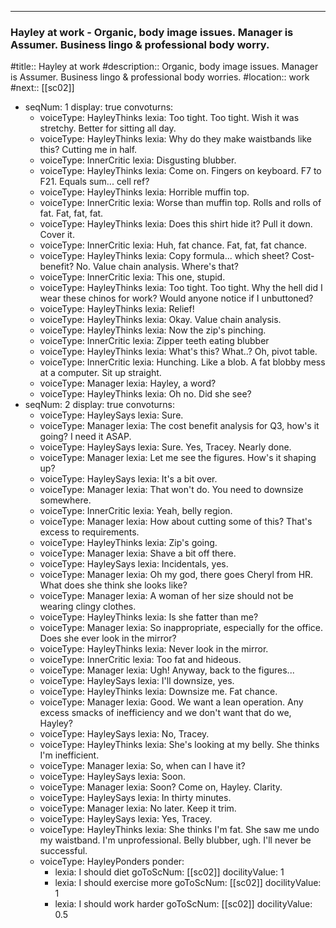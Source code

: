 ---
### Hayley at work - Organic, body image issues. Manager is Assumer. Business lingo & professional body worry.

#title:: Hayley at work
#description:: Organic, body image issues. Manager is Assumer. Business lingo & professional body worries.
#location:: work
#next:: [[sc02]]


- seqNum: 1
  display: true
  convoturns:
    - voiceType: HayleyThinks
      lexia: Too tight. Too tight. Wish it was stretchy. Better for sitting all day.
    - voiceType: HayleyThinks
      lexia: Why do they make waistbands like this? Cutting me in half.
    - voiceType: InnerCritic
      lexia: Disgusting blubber.
    - voiceType: HayleyThinks
      lexia: Come on. Fingers on keyboard. F7 to F21. Equals sum... cell ref?
    - voiceType: HayleyThinks
      lexia: Horrible muffin top.
    - voiceType: InnerCritic
      lexia: Worse than muffin top. Rolls and rolls of fat. Fat, fat, fat.
    - voiceType: HayleyThinks
      lexia: Does this shirt hide it? Pull it down. Cover it.
    - voiceType: InnerCritic
      lexia: Huh, fat chance. Fat, fat, fat chance.
    - voiceType: HayleyThinks
      lexia: Copy formula... which sheet? Cost-benefit? No. Value chain analysis. Where's that?
    - voiceType: InnerCritic
      lexia: This one, stupid.
    - voiceType: HayleyThinks
      lexia: Too tight. Too tight. Why the hell did I wear these chinos for work? Would anyone notice if I unbuttoned?
    - voiceType: HayleyThinks
      lexia: Relief!
    - voiceType: HayleyThinks
      lexia: Okay. Value chain analysis.
    - voiceType: HayleyThinks
      lexia: Now the zip's pinching.
    - voiceType: InnerCritic
      lexia: Zipper teeth eating blubber
    - voiceType: HayleyThinks
      lexia: What's this? What..? Oh, pivot table.
    - voiceType: InnerCritic
      lexia: Hunching. Like a blob. A fat blobby mess at a computer. Sit up straight.
    - voiceType: Manager
      lexia: Hayley, a word?
    - voiceType: HayleyThinks
      lexia: Oh no. Did she see?
- seqNum: 2
  display: true
  convoturns:
    - voiceType: HayleySays
      lexia: Sure.
    - voiceType: Manager
      lexia: The cost benefit analysis for Q3, how's it going? I need it ASAP.
    - voiceType: HayleySays
      lexia: Sure. Yes, Tracey. Nearly done.
    - voiceType: Manager
      lexia: Let me see the figures. How's it shaping up?
    - voiceType: HayleySays
      lexia: It's a bit over.
    - voiceType: Manager
      lexia: That won't do. You need to downsize somewhere.
    - voiceType: InnerCritic
      lexia: Yeah, belly region.
    - voiceType: Manager
      lexia: How about cutting some of this? That's excess to requirements.
    - voiceType: HayleyThinks
      lexia: Zip's going.
    - voiceType: Manager
      lexia: Shave a bit off there.
    - voiceType: HayleySays
      lexia: Incidentals, yes.
    - voiceType: Manager
      lexia: Oh my god, there goes Cheryl from HR. What does she think she looks like?
    - voiceType: Manager
      lexia: A woman of her size should not be wearing clingy clothes.
    - voiceType: HayleyThinks
      lexia: Is she fatter than me?
    - voiceType: Manager
      lexia: So inappropriate, especially for the office. Does she ever look in the mirror?
    - voiceType: HayleyThinks
      lexia: Never look in the mirror.
    - voiceType: InnerCritic
      lexia: Too fat and hideous.
    - voiceType: Manager
      lexia: Ugh! Anyway, back to the figures...
    - voiceType: HayleySays
      lexia: I'll downsize, yes.
    - voiceType: HayleyThinks
      lexia: Downsize me. Fat chance.
    - voiceType: Manager
      lexia: Good. We want a lean operation. Any excess smacks of inefficiency and we don't want that do we, Hayley?
    - voiceType: HayleySays
      lexia: No, Tracey.
    - voiceType: HayleyThinks
      lexia: She's looking at my belly. She thinks I'm inefficient.
    - voiceType: Manager
      lexia: So, when can I have it?
    - voiceType: HayleySays
      lexia: Soon.
    - voiceType: Manager
      lexia: Soon? Come on, Hayley. Clarity.
    - voiceType: HayleySays
      lexia: In thirty minutes.
    - voiceType: Manager
      lexia: No later. Keep it trim.
    - voiceType: HayleySays
      lexia: Yes, Tracey.
    - voiceType: HayleyThinks
      lexia: She thinks I'm fat. She saw me undo my waistband. I'm unprofessional. Belly blubber, ugh. I'll never be successful.
    - voiceType: HayleyPonders
      ponder:
        - lexia: I should diet
          goToScNum: [[sc02]]
          docilityValue: 1
        - lexia: I should exercise more
          goToScNum: [[sc02]]
          docilityValue: 1
        - lexia: I should work harder
          goToScNum: [[sc02]]
          docilityValue: 0.5


